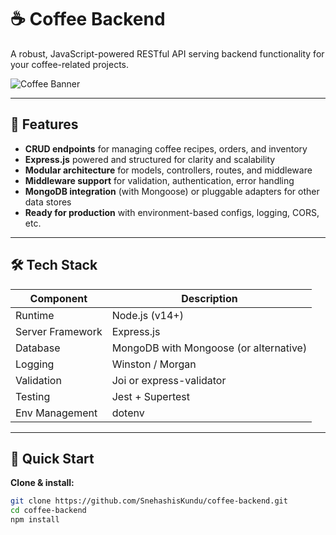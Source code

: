 # ☕ Coffee Backend

A robust, JavaScript-powered RESTful API serving backend functionality for your coffee-related projects.

![Coffee Banner](https://github.com/user-attachments/assets/3d183e62-e9b7-449d-89c3-9f1deeb160f9)

---

## 🚀 Features

- **CRUD endpoints** for managing coffee recipes, orders, and inventory  
- **Express.js** powered and structured for clarity and scalability  
- **Modular architecture** for models, controllers, routes, and middleware  
- **Middleware support** for validation, authentication, error handling  
- **MongoDB integration** (with Mongoose) or pluggable adapters for other data stores  
- **Ready for production** with environment-based configs, logging, CORS, etc.

---

## 🛠️ Tech Stack

| Component         | Description                                      |
|------------------|--------------------------------------------------|
| Runtime           | Node.js (v14+)                                  |
| Server Framework  | Express.js                                      |
| Database          | MongoDB with Mongoose (or alternative)          |
| Logging           | Winston / Morgan                                |
| Validation        | Joi or express-validator                        |
| Testing           | Jest + Supertest                                |
| Env Management    | dotenv                                           |

---

## 🎯 Quick Start

**Clone & install:**
```bash
git clone https://github.com/SnehashisKundu/coffee-backend.git
cd coffee-backend
npm install
